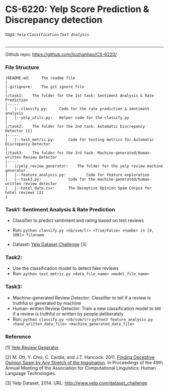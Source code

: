 # CS-6220: Yelp Score Prediction & Discrepancy detection
###### tags: `Yelp` `Classification` `Text Analysis`
------

Github repo: https://github.com/liuzhanhao/CS-6220/

### File Structure

	|README.md: 	The readme file
	|
	|.gitignore: 	The git ignore file
	|
	|/task1: 	The folder for the 1st task: Sentiment Analysis & Rate Prediction
	|-----
	|	|--classify.py:		Code for the rate prediction & sentiment analysis		
	|	|--yelp_utils.py:	Helper code for the classify.py
	|
	|/task2: 	The folder for the 2nd task: Automatic Discrepancy Detector [1]
	|-----
	|	|--test_metric.py:  	Code for testing metrics for Automatic Discrepancy Detector
	|
	|/task3: 	The folder for the 3rd task: Machine-generated/Human-written Review Detector
	|-----
	|	|/yelp_review_generator:	The folder for the yelp review machine generator
	|	|--feature_analysis.py:     	Code for feature exploration
	|	|--task3.py:		   	Code for the machine-generated/human-written review detector
	|	|--hotel_data.csv:		The Deceptive Opinion Spam Corpus for hotel reviews [2]
	|



### Task1: Sentiment Analysis & Rate Prediction

- Classifier to predict sentiment and rating based on text reviews

- Run: `python classify.py <nb/svm/lr> <True/False> <number in [0, 100]> filename` 

- Dataset: [Yelp Dataset Challenge](https://www.yelp.com/dataset/challenge) [3]


### Task2:

- Use the classification model to detect fake reviews
- Run: `python test_metric.py <data_file_name> <model_file_name>`

### Task3:

- Machine-generated Review Detector: Classifier to tell if a review is truthful or generated by machine
- Human-written Review Detector: Train a new classification model to tell if a review is truthful or written by people deliberately
- Run:
`python classify.py <nb/svm/lr>`
`python3 feature_analysis.py <hand_written_data_file> <machine_generated_data_file>`



### Reference

[1\] [Yelp Review Generator](https://github.com/fcchou/yelp_review_generator)

[2] M. Ott, Y. Choi, C. Cardie, and J.T. Hancock. 2011. [Finding Deceptive Opinion Spam by Any Stretch of the Imagination](http://myleott.com/op_spamACL2011.pdf). In Proceedings of the 49th Annual Meeting of the Association for Computational Linguistics: Human Language Technologies.

[3] Yelp Dataset, 2014. URL: http://www.yelp.com/dataset_challenge
